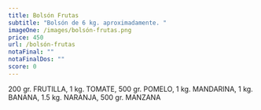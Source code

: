 ```yaml
---
title: Bolsón Frutas
subtitle: "Bolsón de 6 kg. aproximadamente. "
imageOne: /images/bolsón-frutas.png
price: 450
url: /bolsón-frutas
notaFinal: ""
notaFinalDos: ""
score: 0
---
```

200 gr. FRUTILLA, 1 kg. TOMATE, 500 gr. POMELO, 1 kg. MANDARINA, 1 kg. BANANA, 1.5 kg. NARANJA, 500 gr. MANZANA